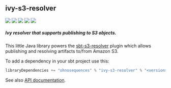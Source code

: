 ## ivy-s3-resolver

[![](https://travis-ci.org/ohnosequences/ivy-s3-resolver.svg?branch=master)](https://travis-ci.org/ohnosequences/ivy-s3-resolver)
[![](https://img.shields.io/codacy/93e453cd1c3f44d2862b9b751da9d0c9.svg)](https://www.codacy.com/app/ohnosequences/ivy-s3-resolver)
[![](http://github-release-version.herokuapp.com/github/ohnosequences/ivy-s3-resolver/release.svg)](https://github.com/ohnosequences/ivy-s3-resolver/releases/latest)
[![](https://img.shields.io/badge/license-Apache_2.0-blue.svg)](https://www.apache.org/licenses/LICENSE-2.0)
[![](https://img.shields.io/gitter/room/ohnosequences/sbt-s3-resolver.svg?colorB=dd1054)](https://gitter.im/ohnosequences/sbt-s3-resolver)

##### Ivy resolver that supports publishing to S3 objects.

This little Java library powers the [sbt-s3-resolver](https://github.com/ohnosequences/sbt-s3-resolver) plugin which allows publishing and resolving artifacts to/from Amazon S3.

To add a dependency in your sbt project use this:

```scala
libraryDependencies += "ohnosequences" % "ivy-s3-resolver" % "<version>"
```

See also [API documentation](http://ohnosequences.com/ivy-s3-resolver/docs/api/latest/).
